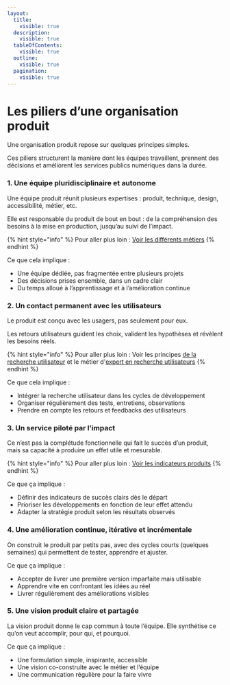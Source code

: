 ```yaml
---
layout:
  title:
    visible: true
  description:
    visible: true
  tableOfContents:
    visible: true
  outline:
    visible: true
  pagination:
    visible: true
---
```


# Les piliers d’une organisation produit

Une organisation produit repose sur quelques principes simples.

Ces piliers structurent la manière dont les équipes travaillent, prennent des décisions et améliorent les services publics numériques dans la durée.

### 1. Une équipe pluridisciplinaire et autonome

Une équipe produit réunit plusieurs expertises : produit, technique, design, accessibilité, métier, etc.

Elle est responsable du produit de bout en bout : de la compréhension des besoins à la mise en production, jusqu’au suivi de l’impact.

{% hint style="info" %}
Pour aller plus loin : [Voir les différents métiers](../les-differents-roles-et-metiers/)
{% endhint %}

Ce que cela implique :

* Une équipe dédiée, pas fragmentée entre plusieurs projets
* Des décisions prises ensemble, dans un cadre clair
* Du temps alloué à l’apprentissage et à l’amélioration continue

### 2. Un contact permanent avec les utilisateurs

Le produit est conçu avec les usagers, pas seulement pour eux.

Les retours utilisateurs guident les choix, valident les hypothèses et révèlent les besoins réels.

{% hint style="info" %}
Pour aller plus loin : Voir les principes [de la recherche utilisateur](../../concevoir/ru/) et le métier d'[expert en recherche utilisateurs](../les-differents-roles-et-metiers/expert-en-recherche-utilisateur.md)
{% endhint %}

Ce que cela implique :&#x20;

* Intégrer la recherche utilisateur dans les cycles de développement
* Organiser régulièrement des tests, entretiens, observations
* Prendre en compte les retours et feedbacks des utilisateurs

### 3. Un service piloté par l’impact

Ce n’est pas la complétude fonctionnelle qui fait le succès d’un produit, mais sa capacité à produire un effet utile et mesurable.

{% hint style="info" %}
Pour aller plus loin : [Voir les indicateurs produits](../../concevoir/indicateurs.md)
{% endhint %}

Ce que ça implique :

* Définir des indicateurs de succès clairs dès le départ
* Prioriser les développements en fonction de leur effet attendu
* Adapter la stratégie produit selon les résultats observés

### 4. Une amélioration continue, itérative et incrémentale

On construit le produit par petits pas, avec des cycles courts (quelques semaines) qui permettent de tester, apprendre et ajuster.

Ce que ça implique :

* Accepter de livrer une première version imparfaite mais utilisable
* Apprendre vite en confrontant les idées au réel
* Livrer régulièrement des améliorations visibles

### 5. Une vision produit claire et partagée

La vision produit donne le cap commun à toute l’équipe. Elle synthétise ce qu’on veut accomplir, pour qui, et pourquoi.

Ce que ça implique :

* Une formulation simple, inspirante, accessible
* Une vision co-construite avec le métier et l’équipe
* Une communication régulière pour la faire vivre
